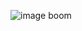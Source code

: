 ![image](https://user-images.githubusercontent.com/107140572/181391686-a61d4c9b-85b8-46d8-90e4-11a7da3ee169.png)
boom
